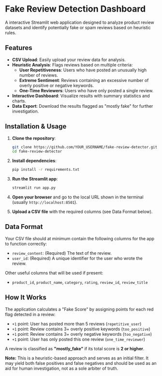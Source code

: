 # Fake Review Detection Dashboard

A interactive Streamlit web application designed to analyze product review datasets and identify potentially fake or spam reviews based on heuristic rules.

## Features

- **CSV Upload**: Easily upload your review data for analysis.
- **Heuristic Analysis**: Flags reviews based on multiple criteria:
  - **User Repetitiveness**: Users who have posted an unusually high number of reviews.
  - **Extreme Sentiment**: Reviews containing an excessive number of overly positive or negative keywords.
  - **One-Time Reviewers**: Users who have only posted a single review.
- **Interactive Dashboard**: Visualize results with summary statistics and charts.
- **Data Export**: Download the results flagged as "mostly fake" for further investigation.

## Installation & Usage

1.  **Clone the repository**:

    ```bash
    git clone https://github.com/YOUR_USERNAME/fake-review-detector.git
    cd fake-review-detector
    ```

2.  **Install dependencies**:

    ```bash
    pip install -r requirements.txt
    ```

3.  **Run the Streamlit app**:

    ```bash
    streamlit run app.py
    ```

4.  **Open your browser** and go to the local URL shown in the terminal (usually `http://localhost:8501`).

5.  **Upload a CSV file** with the required columns (see Data Format below).

## Data Format

Your CSV file should at minimum contain the following columns for the app to function correctly:

- `review_content`: (Required) The text of the review.
- `user_id`: (Required) A unique identifier for the user who wrote the review.

Other useful columns that will be used if present:

- `product_id`, `product_name`, `category`, `rating`, `review_id`, `review_title`

## How It Works

The application calculates a "Fake Score" by assigning points for each red flag detected in a review:

- `+1` point: User has posted more than 5 reviews (`repetitive_user`)
- `+1` point: Review contains 3+ overly positive keywords (`too_positive`)
- `+1` point: Review contains 3+ overly negative keywords (`too_negative`)
- `+1` point: User has only posted this one review (`one_time_reviewer`)

A review is classified as **"mostly_fake"** if its total score is **2 or higher**.

**Note:** This is a heuristic-based approach and serves as an initial filter. It may yield both false positives and false negatives and should be used as an aid for human investigation, not as a sole arbiter of truth.
